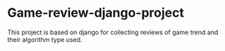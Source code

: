 # Game-review-django-project
This project is based on django for collecting reviews of game trend and their algorithm type used.

